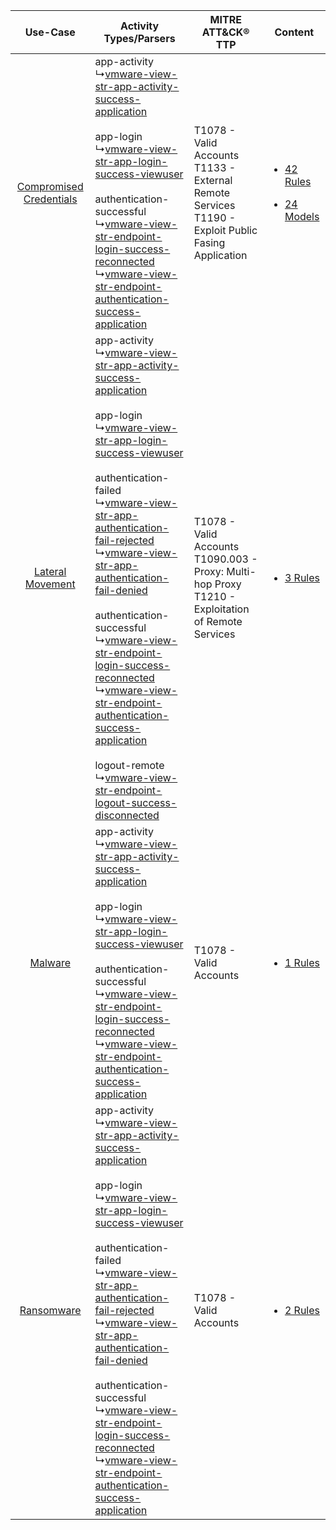 |    Use-Case    | Activity Types/Parsers    | MITRE ATT&CK® TTP    | Content    |
|:----:| ---- | ---- | ---- |
| [Compromised Credentials](../../../UseCases/uc_compromised_credentials.md) |  app-activity<br> ↳[vmware-view-str-app-activity-success-application](Ps/pC_vmwareviewstrappactivitysuccessapplication.md)<br><br> app-login<br> ↳[vmware-view-str-app-login-success-viewuser](Ps/pC_vmwareviewstrapploginsuccessviewuser.md)<br><br> authentication-successful<br> ↳[vmware-view-str-endpoint-login-success-reconnected](Ps/pC_vmwareviewstrendpointloginsuccessreconnected.md)<br> ↳[vmware-view-str-endpoint-authentication-success-application](Ps/pC_vmwareviewstrendpointauthenticationsuccessapplication.md)<br>    | T1078 - Valid Accounts<br>T1133 - External Remote Services<br>T1190 - Exploit Public Fasing Application<br> | [<ul><li>42 Rules</li></ul><ul><li>24 Models</li></ul>](RM/r_m_vmware_vmware_view_Compromised_Credentials.md) |
|        [Lateral Movement](../../../UseCases/uc_lateral_movement.md)        |  app-activity<br> ↳[vmware-view-str-app-activity-success-application](Ps/pC_vmwareviewstrappactivitysuccessapplication.md)<br><br> app-login<br> ↳[vmware-view-str-app-login-success-viewuser](Ps/pC_vmwareviewstrapploginsuccessviewuser.md)<br><br> authentication-failed<br> ↳[vmware-view-str-app-authentication-fail-rejected](Ps/pC_vmwareviewstrappauthenticationfailrejected.md)<br> ↳[vmware-view-str-app-authentication-fail-denied](Ps/pC_vmwareviewstrappauthenticationfaildenied.md)<br><br> authentication-successful<br> ↳[vmware-view-str-endpoint-login-success-reconnected](Ps/pC_vmwareviewstrendpointloginsuccessreconnected.md)<br> ↳[vmware-view-str-endpoint-authentication-success-application](Ps/pC_vmwareviewstrendpointauthenticationsuccessapplication.md)<br><br> logout-remote<br> ↳[vmware-view-str-endpoint-logout-success-disconnected](Ps/pC_vmwareviewstrendpointlogoutsuccessdisconnected.md)<br> | T1078 - Valid Accounts<br>T1090.003 - Proxy: Multi-hop Proxy<br>T1210 - Exploitation of Remote Services<br> | [<ul><li>3 Rules</li></ul>](RM/r_m_vmware_vmware_view_Lateral_Movement.md)    |
|    [Malware](../../../UseCases/uc_malware.md)    |  app-activity<br> ↳[vmware-view-str-app-activity-success-application](Ps/pC_vmwareviewstrappactivitysuccessapplication.md)<br><br> app-login<br> ↳[vmware-view-str-app-login-success-viewuser](Ps/pC_vmwareviewstrapploginsuccessviewuser.md)<br><br> authentication-successful<br> ↳[vmware-view-str-endpoint-login-success-reconnected](Ps/pC_vmwareviewstrendpointloginsuccessreconnected.md)<br> ↳[vmware-view-str-endpoint-authentication-success-application](Ps/pC_vmwareviewstrendpointauthenticationsuccessapplication.md)<br>    | T1078 - Valid Accounts<br>    | [<ul><li>1 Rules</li></ul>](RM/r_m_vmware_vmware_view_Malware.md)    |
|    [Ransomware](../../../UseCases/uc_ransomware.md)    |  app-activity<br> ↳[vmware-view-str-app-activity-success-application](Ps/pC_vmwareviewstrappactivitysuccessapplication.md)<br><br> app-login<br> ↳[vmware-view-str-app-login-success-viewuser](Ps/pC_vmwareviewstrapploginsuccessviewuser.md)<br><br> authentication-failed<br> ↳[vmware-view-str-app-authentication-fail-rejected](Ps/pC_vmwareviewstrappauthenticationfailrejected.md)<br> ↳[vmware-view-str-app-authentication-fail-denied](Ps/pC_vmwareviewstrappauthenticationfaildenied.md)<br><br> authentication-successful<br> ↳[vmware-view-str-endpoint-login-success-reconnected](Ps/pC_vmwareviewstrendpointloginsuccessreconnected.md)<br> ↳[vmware-view-str-endpoint-authentication-success-application](Ps/pC_vmwareviewstrendpointauthenticationsuccessapplication.md)<br>    | T1078 - Valid Accounts<br>    | [<ul><li>2 Rules</li></ul>](RM/r_m_vmware_vmware_view_Ransomware.md)    |